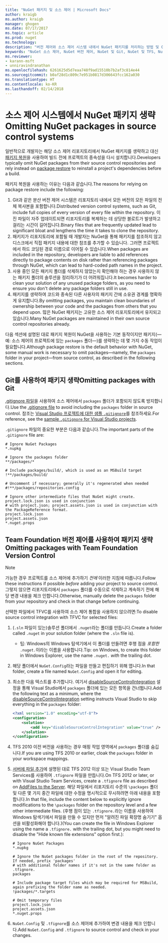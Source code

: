 ```yaml
---
title: "NuGet 패키지 및 소스 제어 | Microsoft Docs"
author: kraigb
ms.author: kraigb
manager: ghogen
ms.date: 07/17/2017
ms.topic: article
ms.prod: nuget
ms.technology: 
description: "버전 제어와 소스 제어 시스템 내에서 NuGet 패키지를 처리하는 방법 및 Git과 TFVC를 사용하여 패키지를 생략하는 방법에 대한 고려 사항입니다."
keywords: "NuGet 소스 제어, NuGet 버전 제어, NuGet 및 Git, NuGet 및 TFS, NuGet 및 TFVC, 패키지 생략, 소스 제어 리포지토리, 버전 제어 리포지토리"
ms.reviewer:
- karann-msft
- unniravindranathan
ms.openlocfilehash: 6261625d5d7eaa748f9ad15510b7b2af3c814e44
ms.sourcegitcommit: b0af28d1c809c7e951b0817d306643fcc162a030
ms.translationtype: HT
ms.contentlocale: ko-KR
ms.lasthandoff: 02/14/2018
---
```

# <a name="omitting-nuget-packages-in-source-control-systems"></a><span data-ttu-id="6ecec-104">소스 제어 시스템에서 NuGet 패키지 생략</span><span class="sxs-lookup"><span data-stu-id="6ecec-104">Omitting NuGet packages in source control systems</span></span>

<span data-ttu-id="6ecec-105">일반적으로 개발자는 해당 소스 제어 리포지토리에서 NuGet 패키지를 생략하고 대신 [패키지 복원](../consume-packages/package-restore.md)을 사용하여 빌드 전에 프로젝트의 종속성을 다시 설치합니다.</span><span class="sxs-lookup"><span data-stu-id="6ecec-105">Developers typically omit NuGet packages from their source control repositories and rely instead on [package restore](../consume-packages/package-restore.md) to reinstall a project's dependencies before a build.</span></span>

<span data-ttu-id="6ecec-106">패키지 복원을 사용하는 이유는 다음과 같습니다.</span><span class="sxs-lookup"><span data-stu-id="6ecec-106">The reasons for relying on package restore include the following:</span></span>

1. <span data-ttu-id="6ecec-107">Git과 같은 분산 버전 제어 시스템은 리포지토리 내에서 모든 버전의 모든 파일의 전체 복사본을 포함합니다.</span><span class="sxs-lookup"><span data-stu-id="6ecec-107">Distributed version control systems, such as Git, include full copies of every version of every file within the repository.</span></span> <span data-ttu-id="6ecec-108">이진 파일이 자주 업데이트되면 리포지토리를 복제하는 데 상당한 블로트가 발생하고 걸리는 시간이 길어집니다.</span><span class="sxs-lookup"><span data-stu-id="6ecec-108">Binary files that are frequently updated lead to significant bloat and lengthens the time it takes to clone the repository.</span></span>
1. <span data-ttu-id="6ecec-109">패키지가 리포지토리에 포함될 때 개발자는 NuGet을 통해 패키지를 참조하지 않고 디스크에서 직접 패키지 내용에 대한 참조를 추가할 수 있습니다. 그러면 프로젝트에서 하드 코딩된 경로 이름으로 이어질 수 있습니다.</span><span class="sxs-lookup"><span data-stu-id="6ecec-109">When packages are included in the repository, developers are liable to add references directly to package contents on disk rather than referencing packages through NuGet, which can lead to hard-coded path names in the project.</span></span>
1. <span data-ttu-id="6ecec-110">사용 중인 모든 패키지 폴더를 삭제하지 않았는지 확인해야 하는 경우 사용하지 않는 패키지 폴더의 솔루션을 정리하기가 더 어려워집니다.</span><span class="sxs-lookup"><span data-stu-id="6ecec-110">It becomes harder to clean your solution of any unused package folders, as you need to ensure you don't delete any package folders still in use.</span></span>
1. <span data-ttu-id="6ecec-111">패키지를 생략하여 코드와 종속된 다른 사용자의 패키지 간에 소유권 경계를 명확하게 유지합니다.</span><span class="sxs-lookup"><span data-stu-id="6ecec-111">By omitting packages, you maintain clean boundaries of ownership between your code and the packages from others that you depend upon.</span></span> <span data-ttu-id="6ecec-112">많은 NuGet 패키지는 고유한 소스 제어 리포지토리에서 유지되고 있습니다.</span><span class="sxs-lookup"><span data-stu-id="6ecec-112">Many NuGet packages are maintained in their own source control repositories already.</span></span>

<span data-ttu-id="6ecec-113">다음 섹션에 설명된 대로 패키지 복원이 NuGet을 사용하는 기본 동작이지만 패키지(&mdash;예: 소스 제어의 프로젝트에 있는 `packages` 폴더&mdash;)를 생략하는 데 몇 가지 수동 작업이 필요합니다.</span><span class="sxs-lookup"><span data-stu-id="6ecec-113">Although package restore is the default behavior with NuGet, some manual work is necessary to omit packages&mdash;namely, the `packages` folder in your project&mdash;from source control, as described in the following sections.</span></span>

## <a name="omitting-packages-with-git"></a><span data-ttu-id="6ecec-114">Git를 사용하여 패키지 생략</span><span class="sxs-lookup"><span data-stu-id="6ecec-114">Omitting packages with Git</span></span>

<span data-ttu-id="6ecec-115">[.gitignore 파일](https://git-scm.com/docs/gitignore)을 사용하여 소스 제어에서 `packages` 폴더가 포함되지 않도록 방지합니다.</span><span class="sxs-lookup"><span data-stu-id="6ecec-115">Use the [.gitignore file](https://git-scm.com/docs/gitignore) to avoid including the `packages` folder in source control.</span></span> <span data-ttu-id="6ecec-116">참조는 [Visual Studio 프로젝트에 대한 샘플 `.gitignore`](https://github.com/github/gitignore/blob/master/VisualStudio.gitignore)를 참조하세요.</span><span class="sxs-lookup"><span data-stu-id="6ecec-116">For reference, see the [sample `.gitignore` for Visual Studio projects](https://github.com/github/gitignore/blob/master/VisualStudio.gitignore).</span></span>

<span data-ttu-id="6ecec-117">`.gitignore` 파일의 중요한 부분은 다음과 같습니다.</span><span class="sxs-lookup"><span data-stu-id="6ecec-117">The important parts of the `.gitignore` file are:</span></span>

```gitignore
# Ignore NuGet Packages
*.nupkg

# Ignore the packages folder
**/packages/*

# Include packages/build/, which is used as an MSBuild target
!**/packages/build/

# Uncomment if necessary; generally it's regenerated when needed
#!**/packages/repositories.config

# Ignore other intermediate files that NuGet might create. project.lock.json is used in conjunction
# with project.json; project.assets.json is used in conjunction with the PackageReference format.
project.lock.json
project.assets.json
*.nuget.props
```

## <a name="omitting-packages-with-team-foundation-version-control"></a><span data-ttu-id="6ecec-118">Team Foundation 버전 제어를 사용하여 패키지 생략</span><span class="sxs-lookup"><span data-stu-id="6ecec-118">Omitting packages with Team Foundation Version Control</span></span>

> [!Note]
> <span data-ttu-id="6ecec-119">가능한 경우 프로젝트를 소스 제어에 추가하기 *전에* 이러한 지침에 따릅니다.</span><span class="sxs-lookup"><span data-stu-id="6ecec-119">Follow these instructions if possible *before* adding your project to source control.</span></span> <span data-ttu-id="6ecec-120">그렇지 않으면 리포지토리에서 `packages` 폴더를 수동으로 삭제하고 계속하기 전에 해당 변경 내용을 체크 인합니다.</span><span class="sxs-lookup"><span data-stu-id="6ecec-120">Otherwise, manually delete the `packages` folder from your repository and check in that change before continuing.</span></span>

<span data-ttu-id="6ecec-121">선택한 파일에서 TFVC를 사용하여 소스 제어 통합을 사용하지 않으려면:</span><span class="sxs-lookup"><span data-stu-id="6ecec-121">To disable source control integration with TFVC for selected files:</span></span>

1. <span data-ttu-id="6ecec-122">(`.sln` 파일이 있는)솔루션 폴더에서 `.nuget`라는 폴더를 만듭니다.</span><span class="sxs-lookup"><span data-stu-id="6ecec-122">Create a folder called `.nuget` in your solution folder (where the `.sln` file is).</span></span>
    - <span data-ttu-id="6ecec-123">팁: Windows의 Windows 탐색기에서 이 폴더를 만들려면 후행 점을 *포함한* `.nuget.`이라는 이름을 사용합니다.</span><span class="sxs-lookup"><span data-stu-id="6ecec-123">Tip: on Windows, to create this folder in Windows Explorer, use the name `.nuget.` *with* the trailing dot.</span></span>

1. <span data-ttu-id="6ecec-124">해당 폴더에서 `NuGet.Config`라는 파일을 만들고 편집하기 위해 엽니다.</span><span class="sxs-lookup"><span data-stu-id="6ecec-124">In that folder, create a file named `NuGet.Config` and open it for editing.</span></span>

1. <span data-ttu-id="6ecec-125">최소한 다음 텍스트를 추가합니다. 여기서 [disableSourceControlIntegration](../reference/nuget-config-file.md#solution-section) 설정을 통해 Visual Studio에서 `packages` 폴더에 있는 모든 항목을 건너뜁니다.</span><span class="sxs-lookup"><span data-stu-id="6ecec-125">Add the following text as a minimum, where the [disableSourceControlIntegration](../reference/nuget-config-file.md#solution-section) setting instructs Visual Studio to skip everything in the `packages` folder:</span></span>

   ```xml
   <?xml version="1.0" encoding="utf-8"?>
   <configuration>
       <solution>
           <add key="disableSourceControlIntegration" value="true" />
       </solution>
   </configuration>
   ```

1. <span data-ttu-id="6ecec-126">TFS 2010 이전 버전을 사용하는 경우 매핑 작업 영역에서 `packages` 폴더를 숨깁니다.</span><span class="sxs-lookup"><span data-stu-id="6ecec-126">If you are using TFS 2010 or earlier, cloak the `packages` folder in your workspace mappings.</span></span>

1. <span data-ttu-id="6ecec-127">[서버에 파일 추가](https://www.visualstudio.com/en-us/docs/tfvc/add-files-server#tfignore)에 설명된 대로 TFS 2012 이상 또는 Visual Studio Team Services를 사용하여 `.tfignore` 파일을 만듭니다.</span><span class="sxs-lookup"><span data-stu-id="6ecec-127">On TFS 2012 or later, or with Visual Studio Team Services, create a `.tfignore` file as described on [AddFiles to the Server](https://www.visualstudio.com/en-us/docs/tfvc/add-files-server#tfignore).</span></span> <span data-ttu-id="6ecec-128">해당 파일에서 리포지토리 수준의 `\packages` 폴더 및 다른 몇 가지 중간 파일에 대한 수정을 명시적으로 무시하려면 아래 내용을 포함합니다.</span><span class="sxs-lookup"><span data-stu-id="6ecec-128">In that file, include the content below to explicitly ignore modifications to the `\packages` folder on the repository level and a few other intermediate files.</span></span> <span data-ttu-id="6ecec-129">(후행 점이 있는 `.tfignore.`라는 이름을 사용하여 Windows 탐색기에서 파일을 만들 수 있지만 먼저 "알려진 파일 확장명 숨기기" 옵션을 비활성화해야 합니다.)</span><span class="sxs-lookup"><span data-stu-id="6ecec-129">(You can create the file in Windows Explorer using the name a `.tfignore.` with the trailing dot, but you might need to disable the "Hide known file extensions" option first.):</span></span>

   ```cli
   # Ignore NuGet Packages
   *.nupkg

   # Ignore the NuGet packages folder in the root of the repository. If needed, prefix 'packages'
   # with additional folder names if it's not in the same folder as .tfignore.   
   packages

   # Include package target files which may be required for MSBuild, again prefixing the folder name as needed.
   !packages/*.targets

   # Omit temporary files
   project.lock.json
   project.assets.json
   *.nuget.props
   ```

1. <span data-ttu-id="6ecec-130">`NuGet.Config` 및 `.tfignore`를 소스 제어에 추가하여 변경 내용을 체크 인합니다.</span><span class="sxs-lookup"><span data-stu-id="6ecec-130">Add `NuGet.Config` and `.tfignore` to source control and check in your changes.</span></span>
